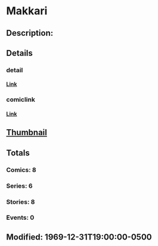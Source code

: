 # Makkari
## Description: 
## Details
### detail
#### [Link](http://marvel.com/characters/1340/makkari?utm_campaign=apiRef&utm_source=225578a89fc76f3d20fbffda5d17a88d)
### comiclink
#### [Link](http://marvel.com/comics/characters/1010725/makkari?utm_campaign=apiRef&utm_source=225578a89fc76f3d20fbffda5d17a88d)
## [Thumbnail](http://i.annihil.us/u/prod/marvel/i/mg/b/40/image_not_available.jpg)
## Totals
### Comics: 8
### Series: 6
### Stories: 8
### Events: 0
## Modified: 1969-12-31T19:00:00-0500